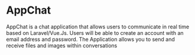 # AppChat
AppChat is a chat application that allows users to communicate in real time based on Laravel/Vue.Js. Users will be able to create an account with an email address and password. The Application allows you to send and receive files and images within conversations
